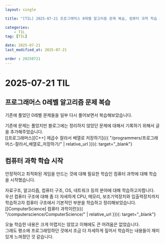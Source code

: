 ```yaml
---
layout: single

title: "[TIL] 2025-07-21 프로그래머스 0레벨 알고리즘 문제 복습, 컴퓨터 과학 학습 시작"

categories:
    - TIL
tag: [TIL]

date: 2025-07-21
last_modified_at: 2025-07-21

order : 20250721
---
```


# 2025-07-21 TIL

## 프로그래머스 0레벨 알고리즘 문제 복습

기존에 풀었던 0레벨 문제들을 일부 다시 풀어보면서 복습해보았습니다.

기존에 문제는 풀었지만 블로그에는 정리하지 않았던 문제에 대해서 기록하기 위해서 글을 추가해주었습니다.  
[[프로그래머스][C++] 제곱수 잘라서 배열로 저장하기]({{ "/programmers/프로그래머스-잘라서_배열로_저장하기/" | relative_url }}){: target="_blank"}  

## 컴퓨터 과학 학습 시작

안정적이고 최적화된 게임을 만드는 것에 대해 필요한 학습인 컴퓨터 과학에 대해 학습을 시작했습니다.

자료구조, 알고리즘, 컴퓨터 구조, OS, 네트워크 등의 분야에 대해 학습하고자합니다.  
우선 컴퓨터 구조에 대해 좀 더 자세하게 CPU, 메모리, 보조기억장치와 입출력장치까지 학습하고자 컴퓨터 구조에서 기본적인 부분을 학습하고 정리해보았습니다.  
[[ComputerScience] 컴퓨터 과학이란]({{ "/computerscience/ComputerScience/" | relative_url }}){: target="_blank"}

오늘 학습한 내용은 크게 어렵지는 않았고 이해에도 큰 어려움은 없었습니다.  
그래도 평소에 프로그래밍하던 것에서 조금 더 자세하게 짚어서 학습하는 내용들이 재미있게 느껴졌던 것 같습니다.